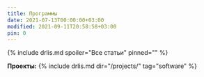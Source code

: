 ```yaml
---
title: Программы
date: 2021-07-13T00:00:00+03:00
modified: 2021-09-11T20:58:58+03:00
pin: 0
---
```


{% include drlis.md spoiler="Все статьи" pinned="" %}

**Проекты:**
{% include drlis.md dir="/projects/" tag="software" %}
